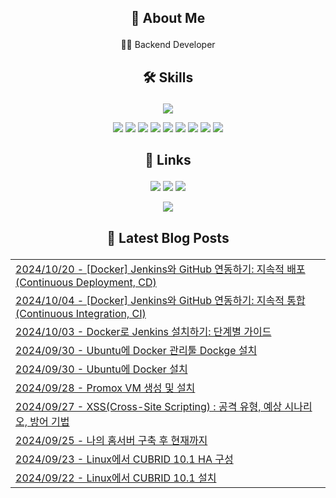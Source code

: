 ## <p align="center">🚀 About Me</p>
<p align="center">👩‍💻 Backend Developer</p>

## <p align="center">🛠️ Skills</p>
<p align="center">
    <img src="https://github-readme-stats.vercel.app/api/top-langs/?username=ssongjunu&layout=compact" />
</p>

<p align="center">
    <img src="https://img.shields.io/badge/Java-007396?style=for-the-badge&logo=java&logoColor=white" />
    <img src="https://img.shields.io/badge/Spring-6DB33F?style=for-the-badge&logo=spring&logoColor=white" />
    <img src="https://img.shields.io/badge/MySQL-4479A1?style=for-the-badge&logo=mysql&logoColor=white" />
    <img src="https://img.shields.io/badge/MariaDB-003545?style=for-the-badge&logo=mariadb&logoColor=white" />
    <img src="https://img.shields.io/badge/JavaScript-F7DF1E?style=for-the-badge&logo=javascript&logoColor=black" />
    <img src="https://img.shields.io/badge/HTML5-E34F26?style=for-the-badge&logo=html5&logoColor=white" />
    <img src="https://img.shields.io/badge/CSS3-1572B6?style=for-the-badge&logo=css3&logoColor=white" />
    <img src="https://img.shields.io/badge/jQuery-0769AD?style=for-the-badge&logo=jquery&logoColor=white" />
    <img src="https://img.shields.io/badge/Docker-2496ED?style=for-the-badge&logo=docker&logoColor=white" />
</p>

## <p align="center">🔗 Links</p>
<p align="center">
    <a href="https://www.instagram.com/ssongjunu"><img src="https://img.shields.io/badge/Instagram-E4405F?style=for-the-badge&logo=instagram&logoColor=white" /></a>
    <a href="https://bigdwarf.blog"><img src="https://img.shields.io/badge/Tistory-000000?style=for-the-badge&logo=tistory&logoColor=white" /></a>
    <a href="mailto:bigdwarf_@naver.com"><img src="https://img.shields.io/badge/Email-D14836?style=for-the-badge&logo=gmail&logoColor=white" /></a>
</p>

<p align="center">
  <a href="https://hits.seeyoufarm.com"><img src="https://hits.seeyoufarm.com/api/count/incr/badge.svg?url=https%3A%2F%2Fgithub.com%2Fssongjunu%2Fhit-counter&count_bg=%2379C83D&title_bg=%23555555&icon=&icon_color=%23E7E7E7&title=hits&edge_flat=false"/></a>
</p>

## <p align="center">📕 Latest Blog Posts</p>

<table align="center"><tr><td align="left"><a href='https://bigdwarf.blog/38' target='_blank'>2024/10/20 - [Docker] Jenkins와 GitHub 연동하기: 지속적 배포(Continuous Deployment, CD)</a></td></tr><tr><td align="left"><a href='https://bigdwarf.blog/37' target='_blank'>2024/10/04 - [Docker] Jenkins와 GitHub 연동하기: 지속적 통합(Continuous Integration, CI)</a></td></tr><tr><td align="left"><a href='https://bigdwarf.blog/36' target='_blank'>2024/10/03 - Docker로 Jenkins 설치하기: 단계별 가이드</a></td></tr><tr><td align="left"><a href='https://bigdwarf.blog/35' target='_blank'>2024/09/30 - Ubuntu에 Docker 관리툴 Dockge 설치</a></td></tr><tr><td align="left"><a href='https://bigdwarf.blog/34' target='_blank'>2024/09/30 - Ubuntu에 Docker 설치</a></td></tr><tr><td align="left"><a href='https://bigdwarf.blog/33' target='_blank'>2024/09/28 - Promox VM 생성 및 설치</a></td></tr><tr><td align="left"><a href='https://bigdwarf.blog/32' target='_blank'>2024/09/27 - XSS(Cross-Site Scripting) : 공격 유형, 예상 시나리오,  방어 기법</a></td></tr><tr><td align="left"><a href='https://bigdwarf.blog/31' target='_blank'>2024/09/25 - 나의 홈서버 구축 후 현재까지</a></td></tr><tr><td align="left"><a href='https://bigdwarf.blog/25' target='_blank'>2024/09/23 - Linux에서 CUBRID 10.1 HA 구성</a></td></tr><tr><td align="left"><a href='https://bigdwarf.blog/24' target='_blank'>2024/09/22 - Linux에서 CUBRID 10.1 설치</a></td></tr></table>
